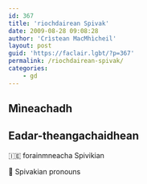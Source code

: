 ```yaml
---
id: 367
title: 'riochdairean Spivak'
date: 2009-08-28 09:08:28
author: 'Crìstean MacMhìcheil'
layout: post
guid: 'https://faclair.lgbt/?p=367'
permalink: /riochdairean-spivak/
categories:
    - gd
---
```


## Mìneachadh

## Eadar-theangachaidhean

&#x1f1ee;&#x1f1ea; forainmneacha Spivikian

&#x1f3f4;&#xe0067;&#xe0062;&#xe0065;&#xe006e;&#xe0067;&#xe007f; Spivakian pronouns